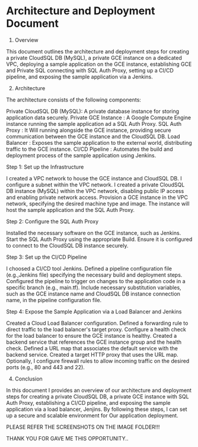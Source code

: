 # Architecture and Deployment Document

1. Overview

This document outlines the architecture and deployment steps for creating a private
CloudSQL DB (MySQL), a private GCE instance on a dedicated VPC, deploying a sample application on the GCE instance,
establishing GCE and Private SQL connecting with SQL Auth Proxy, setting up a CI/CD pipeline,
and exposing the sample application via a Jenkins.

2. Architecture

The architecture consists of the following components:

Private CloudSQL DB (MySQL): A private database instance for storing application data securely.
Private GCE Instance       : A Google Compute Engine instance running the sample application ad a SQL Auth Proxy.
SQL Auth Proxy             : It Will running alongside the GCE instance, providing secure communication between the GCE instance and the CloudSQL DB.
Load Balancer              : Exposes the sample application to the external world, distributing traffic to the GCE instance.
CI/CD Pipeline             : Automates the build and deployment process of the sample application using Jenkins.

Step 1: Set up the Infrastructure  

  I created a VPC network to house the GCE instance and CloudSQL DB.
  I configure a subnet within the VPC network.
  I created a private CloudSQL DB instance (MySQL) within the VPC network, disabling public IP access and enabling private network access.
  Provision a GCE instance in the VPC network, specifying the desired machine type and image. The instance will host the sample application and the SQL Auth Proxy.

Step 2: Configure the SQL Auth Proxy

  Installed the necessary software on the GCE instance, such as Jenkins.
  Start the SQL Auth Proxy using the appropriate Build. Ensure it is configured to connect to the CloudSQL DB instance securely.

Step 3: Set up the CI/CD Pipeline

  I choosed a CI/CD tool Jenkins.
  Defined a pipeline configuration file (e.g.,Jenkins file) specifying the necessary build and deployment steps.
  Configured the pipeline to trigger on changes to the application code in a specific branch (e.g., main.tf).
  Include necessary substitution variables, such as the GCE instance name and CloudSQL DB instance connection name, in the pipeline configuration file.
  
Step 4: Expose the Sample Application via a Load Balancer and Jenkins

  Created a Cloud Load Balancer configuration.
  Defined a forwarding rule to direct traffic to the load balancer's target proxy.
  Configure a health check for the load balancer to ensure the GCE instance is healthy.
  Created a backend service that references the GCE instance group and the health check.
  Defined a URL map that associates the default service with the backend service.
  Created a target HTTP proxy that uses the URL map.
  Optionally, I configure firewall rules to allow incoming traffic on the desired ports (e.g., 80 and 443 and 22).
 
 4. Conclusion

In this document I provides an overview of our architecture and deployment steps for creating a private CloudSQL DB, a private GCE instance with SQL Auth Proxy, establishing a CI/CD pipeline, and exposing the sample application via a load balancer, Jenjins. By following these steps, I can set up a secure and scalable environment for Our application deployment.

PLEASE REFER THE SCREENSHOTS ON THE IMAGE FOLDER!!!

THANK YOU FOR GAVE ME THIS OPPORTUNITY..

